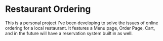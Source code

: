 # Restaurant Ordering

This is a personal project I've been developing to solve the issues of online ordering for a local restaurant.  It features a Menu page, Order Page, Cart, and in
 the future will have a reservation system built in as well.
